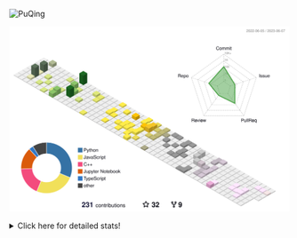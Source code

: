 ![PuQing](https://user-images.githubusercontent.com/27223114/171565019-9a56fae6-b08b-421f-99db-7e830da42371.png)

![](./profile-3d-contrib/profile-season-animate.svg)

<details>
<summary>Click here for detailed stats!</summary>

<!--START_SECTION:waka-->
![Lines of code](https://img.shields.io/badge/From%20Hello%20World%20I%27ve%20Written-705.2%20thousand%20lines%20of%20code-blue)

**🐱 My GitHub Data** 

> 📦 247.0 kB Used in GitHub's Storage 
 > 
> 🏆 78 Contributions in the Year 2023
 > 
> 🚫 Not Opted to Hire
 > 
> 📜 26 Public Repositories 
 > 
> 🔑 28 Private Repositories 
 > 
**I'm an Early 🐤** 

```text
🌞 Morning                254 commits         █████░░░░░░░░░░░░░░░░░░░░   18.19 % 
🌆 Daytime                694 commits         ████████████░░░░░░░░░░░░░   49.71 % 
🌃 Evening                199 commits         ████░░░░░░░░░░░░░░░░░░░░░   14.26 % 
🌙 Night                  249 commits         ████░░░░░░░░░░░░░░░░░░░░░   17.84 % 
```


📊 **This Week I Spent My Time On** 

```text
💬 Programming Languages: 
C++                      33 hrs 46 mins      ██████████████████████░░░   87.35 % 
Python                   1 hr 24 mins        █░░░░░░░░░░░░░░░░░░░░░░░░   03.66 % 
Other                    1 hr 20 mins        █░░░░░░░░░░░░░░░░░░░░░░░░   03.46 % 
C                        1 hr 12 mins        █░░░░░░░░░░░░░░░░░░░░░░░░   03.12 % 
Lua                      19 mins             ░░░░░░░░░░░░░░░░░░░░░░░░░   00.85 % 

🔥 Editors: 
VS Code                  38 hrs 40 mins      █████████████████████████   100.00 % 

💻 Operating System: 
WSL                      37 hrs 44 mins      ████████████████████████░   97.58 % 
Windows                  56 mins             █░░░░░░░░░░░░░░░░░░░░░░░░   02.42 % 
```


<!--END_SECTION:waka-->
</details>
